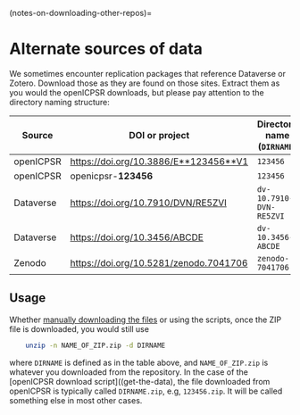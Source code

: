 (notes-on-downloading-other-repos)=
# Alternate sources of data

We sometimes encounter replication packages that reference Dataverse or Zotero. Download those as they are found on those sites. Extract them as you would the openICPSR downloads, but please pay attention to the directory naming structure:

| Source | DOI or project | Directory name (`DIRNAME`) |
|--------|----------------|------------------|
| openICPSR | https://doi.org/10.3886/E**123456**V1 | `123456` |
| openICPSR | openicpsr-**123456**  | `123456` |
|Dataverse  | https://doi.org/10.7910/DVN/RE5ZVI |  `dv-10.7910-DVN-RE5ZVI`| 
|Dataverse  | https://doi.org/10.3456/ABCDE |  `dv-10.3456-ABCDE`| 
|Zenodo     | https://doi.org/10.5281/zenodo.7041706|  `zenodo-7041706`|

## Usage

Whether [manually downloading the files](using-pre-pub-openicpsr) or using the scripts, once the ZIP file is downloaded, you would still use

```bash
    unzip -n NAME_OF_ZIP.zip -d DIRNAME
```

where `DIRNAME` is defined as in the table above, and `NAME_OF_ZIP.zip` is whatever you downloaded from the repository. In the case of the [openICPSR download script]((get-the-data), the file downloaded from openICPSR is typically called `DIRNAME.zip`, e.g, `123456.zip`. It will be called something else in most other cases.